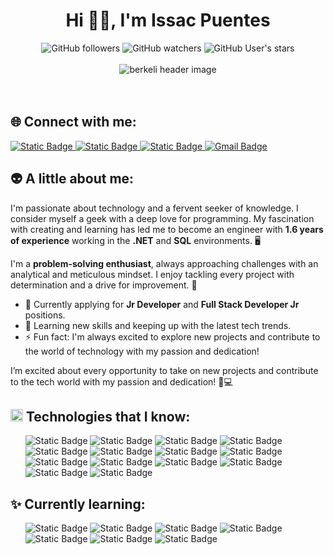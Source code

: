 <h1 align="center">Hi 👋🏻, I'm Issac Puentes</h1>
<div align="center">
   <div>
     <img alt="GitHub followers" src="https://img.shields.io/github/followers/IssacPP10?style=for-the-badge"> 
     <img alt="GitHub watchers" src="https://img.shields.io/github/watchers/IssacPP10/IssacPP10?style=for-the-badge">
     <img alt="GitHub User's stars" src="https://img.shields.io/github/stars/IssacPP10?style=for-the-badge">
   </div><br>
  <img src="https://github.com/user-attachments/assets/9ce55e4c-c0c6-45c2-84a5-a680607b483a" align="center" alt="berkeli header image" width="auto" height="auto">
</div>
<br>
<div>
  <br>
   <h2>🌐 Connect with me:</h2>
   <a href="https://www.linkedin.com/in/issac-puentes/">
     <img alt="Static Badge" src="https://img.shields.io/badge/linkedin-%230A66C2?style=for-the-badge&logo=linkedin&logoColor=white&logoSize=auto">
   </a>
  <a href="https://www.facebook.com/issac.puentespalacios">
    <img alt="Static Badge" src="https://img.shields.io/badge/facebook-%230866FF?style=for-the-badge&logo=facebook&logoColor=white&logoSize=auto">
  </a>
  <a href="https://es.stackoverflow.com/users/318824/amakawa-haruto">
    <img alt="Static Badge" src="https://img.shields.io/badge/stack_overflow-%23F58025?style=for-the-badge&logo=stackoverflow&logoColor=white&logoSize=auto">
  </a>
  <a href="mailto:issac.isc.isc@gmail.com">
    <img alt="Gmail Badge" src="https://img.shields.io/badge/gmail-%23EA4335?style=for-the-badge&logo=gmail&logoColor=white&logoSize=auto">
  </a>
</div>

<h2>👽 A little about me:</h2>
<div>
  <p>I'm passionate about technology and a fervent seeker of knowledge. I consider myself a geek with a deep love for programming. My fascination with creating and learning has led me to become an engineer with <strong>1.6 years of experience</strong> working in the <strong>.NET</strong> and <strong>SQL</strong> environments. 🖥️</p>
  <p>I'm a <strong>problem-solving enthusiast</strong>, always approaching challenges with an analytical and meticulous mindset. I enjoy tackling every project with determination and a drive for improvement. 🚀</p>
  
  <ul>
      <li>💼 Currently applying for <strong>Jr Developer</strong> and <strong>Full Stack Developer Jr</strong> positions.</li>
      <li>🌱 Learning new skills and keeping up with the latest tech trends.</li>
      <li>⚡ Fun fact: I'm always excited to explore new projects and contribute to the world of technology with my passion and dedication!</li>
  </ul>
  <p>I’m excited about every opportunity to take on new projects and contribute to the tech world with my passion and dedication! 🫡💻</p>
</div>


<h2><img src = "https://media2.giphy.com/media/QssGEmpkyEOhBCb7e1/giphy.gif?cid=ecf05e47a0n3gi1bfqntqmob8g9aid1oyj2wr3ds3mg700bl&rid=giphy.gif" width = 20 >  Technologies that I know: </h2>
<div>
  <ul>
     <img alt="Static Badge" src="https://img.shields.io/badge/html_5-%23E34F26?style=for-the-badge&logo=html5&logoColor=white&logoSize=55">
     <img alt="Static Badge" src="https://img.shields.io/badge/css3-%231572B6?style=for-the-badge&logo=css3&logoColor=white&logoSize=55">
     <img alt="Static Badge" src="https://img.shields.io/badge/javascript-grey?style=for-the-badge&logo=javascript&logoColor=%23F7DF1E&logoSize=55">
     <img alt="Static Badge" src="https://img.shields.io/badge/bootstrap-%237952B3?style=for-the-badge&logo=bootstrap&logoColor=white&logoSize=55">
     <img alt="Static Badge" src="https://img.shields.io/badge/csharp-%2399CC00?style=for-the-badge&logo=sharp&logoColor=white&logoSize=55">
     <img alt="Static Badge" src="https://img.shields.io/badge/dotnet-%23512BD4?style=for-the-badge&logo=dotnet&logoColor=white&logoSize=55">
     <img alt="Static Badge" src="https://img.shields.io/badge/sql_server-%23003B57?style=for-the-badge&logoColor=white&logoSize=55">
     <img alt="Static Badge" src="https://img.shields.io/badge/mongodb-%2347A248?style=for-the-badge&logo=mongodb&logoColor=white&logoSize=55">
     <img alt="Static Badge" src="https://img.shields.io/badge/reporting_services-%23DE4F4F?style=for-the-badge&logoColor=white&logoSize=55">
     <img alt="Static Badge" src="https://img.shields.io/badge/power_bi-%23FFE01A?style=for-the-badge&logoColor=white&logoSize=55">
     <img alt="Static Badge" src="https://img.shields.io/badge/microsoft_excel-%2337814A?style=for-the-badge&logoColor=white&logoSize=55">
     <img alt="Static Badge" src="https://img.shields.io/badge/python-%233776AB?style=for-the-badge&logo=python&logoColor=white&logoSize=55">
     <img alt="Static Badge" src="https://img.shields.io/badge/github-%23181717?style=for-the-badge&logo=github&logoColor=white&logoSize=55">
     <img alt="Static Badge" src="https://img.shields.io/badge/markdown-%23000000?style=for-the-badge&logo=markdown&logoColor=white&logoSize=55">
  </ul>
</div>

<h2>✨ Currently learning: </h2>
<div>
   <ul>
      <img alt="Static Badge" src="https://img.shields.io/badge/react-%2361DAFB?style=for-the-badge&logo=react&logoColor=black&logoSize=55">
      <img alt="Static Badge" src="https://img.shields.io/badge/typescript-%233178C6?style=for-the-badge&logo=typescript&logoColor=white&logoSize=55">
      <img alt="Static Badge" src="https://img.shields.io/badge/node.js-%235FA04E?style=for-the-badge&logo=nodedotjs&logoColor=white&logoSize=55">
      <img alt="Static Badge" src="https://img.shields.io/badge/angular-%23EC1C24?style=for-the-badge&logo=angular&logoColor=white&logoSize=55">
      <img alt="Static Badge" src="https://img.shields.io/badge/vercel-%23000000?style=for-the-badge&logo=vercel&logoColor=white&logoSize=55">
      <img alt="Static Badge" src="https://img.shields.io/badge/next.js-%23000000?style=for-the-badge&logo=nextdotjs&logoColor=white&logoSize=55">
      <img alt="Static Badge" src="https://img.shields.io/badge/aws-%23232F3E?style=for-the-badge&logo=amazonwebservices&logoColor=white&logoSize=55">
      
   </ul>
</div>
